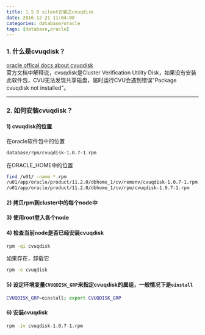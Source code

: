 ```yaml
---
title: 1.5.0 silent安装之cvuqdisk
date: 2016-12-21 11:04:00
categories: database/oracle
tags: [database,oracle]
---
```


### 1. 什么是cvuqdisk？
[oracle offical docs about cvuqdisk](https://docs.oracle.com/cd/E11882_01/install.112/e41961/prelinux.htm#CWLIN237)  
官方文档中解释说，cvuqdisk是Cluster Verification Utility Disk，如果没有安装此软件包，CVU无法发现共享磁盘，届时运行CVU会遇到错误"Package cvuqdisk not installed"。

---

### 2. 如何安装cvuqdisk？
#### 1) cvuqdisk的位置  
在oracle软件包中的位置
``` bash
database/rpm/cvuqdisk-1.0.7-1.rpm
```
在ORACLE_HOME中的位置
``` bash
find /u01/ -name *.rpm
/u01/app/oracle/product/11.2.0/dbhome_1/cv/remenv/cvuqdisk-1.0.7-1.rpm
/u01/app/oracle/product/11.2.0/dbhome_1/cv/rpm/cvuqdisk-1.0.7-1.rpm
```
#### 2) 拷贝rpm到cluster中的每个node中
#### 3) 使用root登入各个node
#### 4) 检查当前node是否已经安装cvuqdisk
``` bash
rpm -qi cvuqdisk
```
如果存在，卸载它
``` bash
rpm -e cvuqdisk
```
#### 5) 设定环境变量`CVUQDISK_GRP`来指定cvuqdisk的属组，一般情况下是`oinstall`
``` bash
CVUQDISK_GRP=oinstall; export CVUQDISK_GRP
```
#### 6) 安装cvuqdisk
``` bash
rpm -iv cvuqdisk-1.0.7-1.rpm
```

